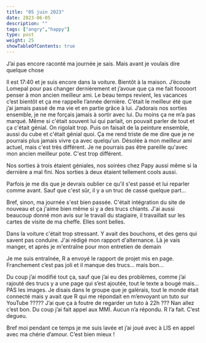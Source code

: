 ```yaml
---
title: "05 juin 2023"
date: 2023-06-05
description: ""
tags: ["angry","happy"]
type: post
weight: 25
showTableOfContents: true
---
```


J’ai pas encore raconté ma journée je sais. Mais avant je voulais dire quelque chose

Il est 17:40 et je suis encore dans la voiture. Bientôt à la maison. J’écoute Lomepal pour pas changer dernièrement et j’avoue que ça me fait fooooort penser à mon ancien meilleur ami. Le beau temps revient, les vacances c’est bientôt et ça me rappelle l’année dernière. C’était le meilleur été que j’ai jamais passé de ma vie et en partie grâce à lui. J’adorais nos sorties ensemble, je ne me forçais jamais à sortir avec lui. Du moins ça ne m’a pas marqué. Même si c'était souvent lui qui parlait, on pouvait parler de tout et ça c'était génial. On rigolait trop. Puis on faisait de la peinture ensemble, aussi du cube et c'était génial quoi. Ça me rend triste de me dire que je ne pourrais plus jamais vivre ça avec quelqu'un. Désolée à mon meilleur ami actuel, mais c'est très différent. Je ne pourrais pas être pareille qu'avec mon ancien meilleur pote. C'est trop différent.

Nos sorties à trois étaient géniales, nos soirées chez Papy aussi même si la dernière a mal fini. Nos sorties à deux étaient tellement cools aussi.

Parfois je me dis que je devrais oublier ce qu'il s'est passé et lui reparler comme avant. Sauf que c'est sûr, il y a un truc de cassé quelque part...

Bref, sinon, ma journée s'est bien passée. C'était intégration du site de nouveau et ça j'aime bien même si y a des trucs chiants. J'ai aussi beaucoup donné mon avis sur le travail du stagiaire, il travaillait sur les cartes de visite de ma cheffe. Elles sont belles.

Dans la voiture c'était trop stressant. Y avait des bouchons, et des gens qui savent pas conduire. J'ai rédigé mon rapport d'alternance. Là je vais manger, et après je m'entraîne pour mon entretien de demain

Je me suis entraînée, R a envoyé le rapport de projet mis en page. Franchement c’est pas joli et il manque des trucs… mais bon…

Du coup j’ai modifié tout ça, sauf que j’ai eu des problèmes, comme j’ai rajouté des trucs y a une page qui s’est ajoutée, tout le texte a bougé mais… PAS les images. Je disais dans le groupe que je galérais, tout le monde était connecté mais y avait que R qui me répondait en m’envoyant un tuto sur YouTube ????? J’ai que ça à foutre de regarder un tuto à 22h ??? Nan allez c’est bon. Du coup j’ai fait appel aux MMI. Aucun n’a répondu. R l’a fait. C’est degueu.

Bref moi pendant ce temps je me suis lavée et j’ai joué avec à LIS en appel avec ma chérie d’amour. C’est bien mieux !